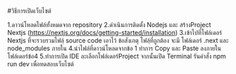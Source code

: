 #วิธีการเปิดเว็บไซต์

1.ดาวน์โหลดไฟล์ทั้งหมดจาก repository 
2.ดำเนินการติดตั้ง Nodejs และ สร้างProject Nextjs (https://nextjs.org/docs/getting-started/installation)
3.เข้าไปที่โฟล์เดอร์ Nextjs ที่จะรวบรวมไฟล์ฺ source code เอาไว้ ข้อสังเกตุ โฟลฺ์ที่ถูกต้อง จะมี โฟล์เดอร์ .next และ node_modules ภายใน
4.นำไฟล์ที่ดาวน์โหลดจากข้อ 1 ทำการ Copy และ Paste ลงภายในโฟล์เดอร์ข้อ4
5.ทำการเปิด IDE ละเลือกโฟล์เดอร์Project จากนั้นเปิด Terminal รันคำสั่ง npm run dev เพื่อทดสอบเว็บไซต์

